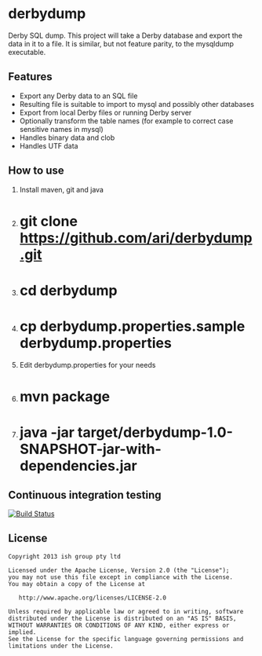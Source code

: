 # derbydump


Derby SQL dump. This project will take a Derby database and export the data in it to a file. It is similar, but not feature parity, to the mysqldump executable.

## Features

* Export any Derby data to an SQL file
* Resulting file is suitable to import to mysql and possibly other databases
* Export from local Derby files or running Derby server
* Optionally transform the table names (for example to correct case sensitive names in mysql)
* Handles binary data and clob
* Handles UTF data

## How to use

1. Install maven, git and java
2. # git clone https://github.com/ari/derbydump.git
3. # cd derbydump
4. # cp derbydump.properties.sample derbydump.properties
5. Edit derbydump.properties for your needs
6. # mvn package
7. # java -jar target/derbydump-1.0-SNAPSHOT-jar-with-dependencies.jar


## Continuous integration testing

[![Build Status](https://travis-ci.org/ari/derbydump.png?branch=master)](https://travis-ci.org/ari/derbydump)



## License

    Copyright 2013 ish group pty ltd

    Licensed under the Apache License, Version 2.0 (the "License");
    you may not use this file except in compliance with the License.
    You may obtain a copy of the License at

       http://www.apache.org/licenses/LICENSE-2.0

    Unless required by applicable law or agreed to in writing, software
    distributed under the License is distributed on an "AS IS" BASIS,
    WITHOUT WARRANTIES OR CONDITIONS OF ANY KIND, either express or implied.
    See the License for the specific language governing permissions and
    limitations under the License.

